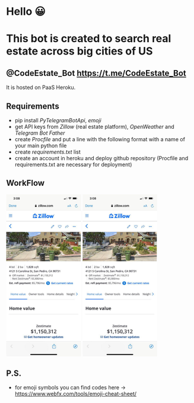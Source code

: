 # Hello :grinning:
# This bot is created to search real estate across big cities of US
## @CodeEstate_Bot https://t.me/CodeEstate_Bot

It is hosted on PaaS Heroku.

## Requirements
  * pip install *PyTelegramBotApi*, *emoji*
  * get API keys from *Zillow* (real estate platform), *OpenWeather* and *Telegram Bot Father*
  * create *Procfile* and put a line with the following format with a name of your main python file
  * create *requirements.txt* list
  * create an account in heroku and deploy github repository (Procfile and requirements.txt are necessary for deployment)

## WorkFlow
  <img src="images/link.jpg" width="40%" height="40%" alt="working_progress">
  <img src="images/link.jpg" width="40%" height="40%" alt="opened_link">

## P.S.
 * for emoji symbols you can find codes here -> https://www.webfx.com/tools/emoji-cheat-sheet/
